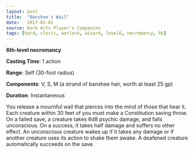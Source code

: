 ```yaml
---
layout: post
title:  "Banshee's Wail"
date:   2017-01-01
source: Dark Arts Player's Companion
tags: [bard, cleric, warlock, wizard, level6, necromancy, hb]
---
```


**6th-level necromancy**

**Casting Time**: 1 action

**Range**: Self (30-foot radius)

**Components**: V, S, M (a strand of banshee hair, worth at least 25 gp)

**Duration**: Instantaneous

You release a mournful wail that pierces into the mind of those that hear it. Each creature within 30 feet of you must make a Constitution saving throw. On a failed save, a creature takes 6d8 psychic damage, and falls unconscious. On a success, it takes half damage and suffers no other effect. An unconscious creature wakes up if it takes any damage or if another creature uses its action to shake them awake. A deafened creature automatically succeeds on the save.

